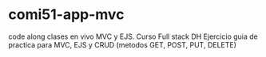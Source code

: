 # comi51-app-mvc
code along clases en vivo MVC y EJS. Curso Full stack DH
Ejercicio guia de practica para MVC, EJS y CRUD (metodos GET, POST, PUT, DELETE)
